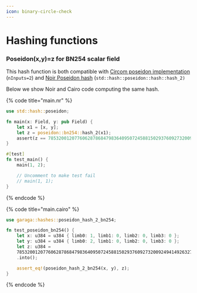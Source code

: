 ```yaml
---
icon: binary-circle-check
---
```


# Hashing functions

### Poseidon(x,y)=z for BN254 scalar field

This hash function is both compatible with [Circom poseidon implementation](https://github.com/iden3/circomlib/blob/252f8130105a66c8ae8b4a23c7f5662e17458f3f/circuits/poseidon.circom#L198-L208) (`nInputs=2`) and [Noir Poseidon hash](https://noir-lang.org/docs/noir/standard_library/cryptographic_primitives/hashes#poseidon) (`std::hash::poseidon::hash::hash_2)`

Below we show Noir and Cairo code computing the same hash.

{% code title="main.nr" %}
```rust
use std::hash::poseidon;

fn main(x: Field, y: pub Field) {
    let x1 = [x, y];
    let z = poseidon::bn254::hash_2(x1);
    assert(z == 7853200120776062878684798364095072458815029376092732009249414926327459813530);
}

#[test]
fn test_main() {
    main(1, 2);

    // Uncomment to make test fail
    // main(1, 1);
}

```
{% endcode %}

{% code title="main.cairo" %}
```rust
use garaga::hashes::poseidon_hash_2_bn254;

fn test_poseidon_bn254() {
    let x: u384 = u384 { limb0: 1, limb1: 0, limb2: 0, limb3: 0 };
    let y: u384 = u384 { limb0: 2, limb1: 0, limb2: 0, limb3: 0 };
    let z: u384 =
    7853200120776062878684798364095072458815029376092732009249414926327459813530_u256
    .into();

    assert_eq!(poseidon_hash_2_bn254(x, y), z);
}
```
{% endcode %}

